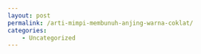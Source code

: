```yaml
---
layout: post
permalink: /arti-mimpi-membunuh-anjing-warna-coklat/
categories:
    - Uncategorized
---
```


